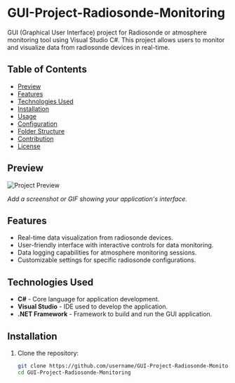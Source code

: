 # GUI-Project-Radiosonde-Monitoring

GUI (Graphical User Interface) project for Radiosonde or atmosphere monitoring tool using Visual Studio C#. This project allows users to monitor and visualize data from radiosonde devices in real-time.

## Table of Contents
- [Preview](#preview)
- [Features](#features)
- [Technologies Used](#technologies-used)
- [Installation](#installation)
- [Usage](#usage)
- [Configuration](#configuration)
- [Folder Structure](#folder-structure)
- [Contribution](#contribution)
- [License](#license)

## Preview

![Project Preview](link-to-preview-image.jpg)

*Add a screenshot or GIF showing your application's interface.*

## Features

- Real-time data visualization from radiosonde devices.
- User-friendly interface with interactive controls for data monitoring.
- Data logging capabilities for atmosphere monitoring sessions.
- Customizable settings for specific radiosonde configurations.

## Technologies Used

- **C#** - Core language for application development.
- **Visual Studio** - IDE used to develop the application.
- **.NET Framework** - Framework to build and run the GUI application.

## Installation

1. Clone the repository:
   ```bash
   git clone https://github.com/username/GUI-Project-Radiosonde-Monitoring.git
   cd GUI-Project-Radiosonde-Monitoring
